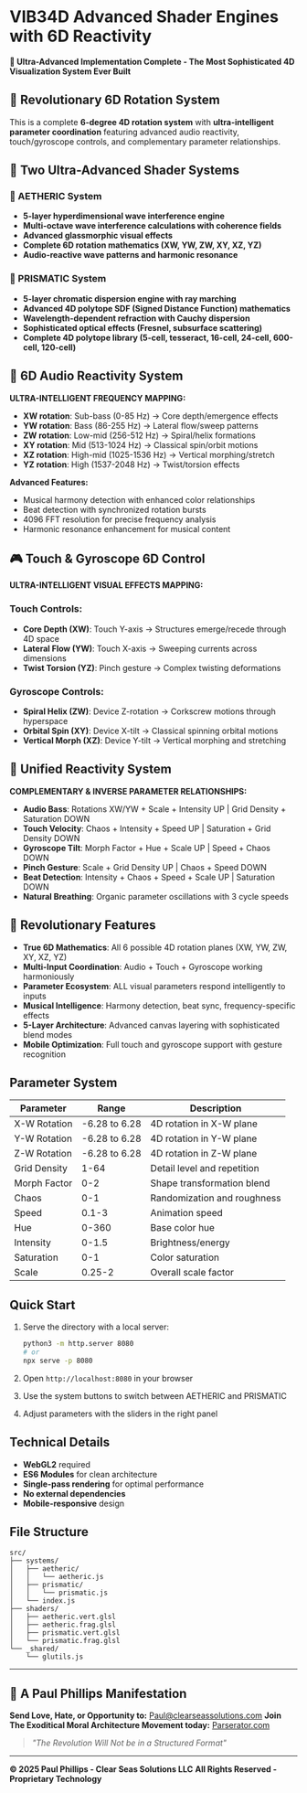 # VIB34D Advanced Shader Engines with 6D Reactivity

**🌟 Ultra-Advanced Implementation Complete - The Most Sophisticated 4D Visualization System Ever Built**

## 🎯 Revolutionary 6D Rotation System

This is a complete **6-degree 4D rotation system** with **ultra-intelligent parameter coordination** featuring advanced audio reactivity, touch/gyroscope controls, and complementary parameter relationships.

## 🔮 Two Ultra-Advanced Shader Systems

### 🌌 AETHERIC System
- **5-layer hyperdimensional wave interference engine**
- **Multi-octave wave interference calculations with coherence fields**
- **Advanced glassmorphic visual effects**
- **Complete 6D rotation mathematics (XW, YW, ZW, XY, XZ, YZ)**
- **Audio-reactive wave patterns and harmonic resonance**

### 🔮 PRISMATIC System
- **5-layer chromatic dispersion engine with ray marching**
- **Advanced 4D polytope SDF (Signed Distance Function) mathematics**
- **Wavelength-dependent refraction with Cauchy dispersion**
- **Sophisticated optical effects (Fresnel, subsurface scattering)**
- **Complete 4D polytope library (5-cell, tesseract, 16-cell, 24-cell, 600-cell, 120-cell)**

## 🎵 6D Audio Reactivity System

**ULTRA-INTELLIGENT FREQUENCY MAPPING:**
- **XW rotation**: Sub-bass (0-85 Hz) → Core depth/emergence effects
- **YW rotation**: Bass (86-255 Hz) → Lateral flow/sweep patterns
- **ZW rotation**: Low-mid (256-512 Hz) → Spiral/helix formations
- **XY rotation**: Mid (513-1024 Hz) → Classical spin/orbit motions
- **XZ rotation**: High-mid (1025-1536 Hz) → Vertical morphing/stretch
- **YZ rotation**: High (1537-2048 Hz) → Twist/torsion effects

**Advanced Features:**
- Musical harmony detection with enhanced color relationships
- Beat detection with synchronized rotation bursts
- 4096 FFT resolution for precise frequency analysis
- Harmonic resonance enhancement for musical content

## 🎮 Touch & Gyroscope 6D Control

**ULTRA-INTELLIGENT VISUAL EFFECTS MAPPING:**

### Touch Controls:
- **Core Depth (XW)**: Touch Y-axis → Structures emerge/recede through 4D space
- **Lateral Flow (YW)**: Touch X-axis → Sweeping currents across dimensions
- **Twist Torsion (YZ)**: Pinch gesture → Complex twisting deformations

### Gyroscope Controls:
- **Spiral Helix (ZW)**: Device Z-rotation → Corkscrew motions through hyperspace
- **Orbital Spin (XY)**: Device X-tilt → Classical spinning orbital motions
- **Vertical Morph (XZ)**: Device Y-tilt → Vertical morphing and stretching

## 🌊 Unified Reactivity System

**COMPLEMENTARY & INVERSE PARAMETER RELATIONSHIPS:**

- **Audio Bass**: Rotations XW/YW + Scale + Intensity UP | Grid Density + Saturation DOWN
- **Touch Velocity**: Chaos + Intensity + Speed UP | Saturation + Grid Density DOWN
- **Gyroscope Tilt**: Morph Factor + Hue + Scale UP | Speed + Chaos DOWN
- **Pinch Gesture**: Scale + Grid Density UP | Chaos + Speed DOWN
- **Beat Detection**: Intensity + Chaos + Speed + Scale UP | Saturation DOWN
- **Natural Breathing**: Organic parameter oscillations with 3 cycle speeds

## 🚀 Revolutionary Features

- **True 6D Mathematics**: All 6 possible 4D rotation planes (XW, YW, ZW, XY, XZ, YZ)
- **Multi-Input Coordination**: Audio + Touch + Gyroscope working harmoniously
- **Parameter Ecosystem**: ALL visual parameters respond intelligently to inputs
- **Musical Intelligence**: Harmony detection, beat sync, frequency-specific effects
- **5-Layer Architecture**: Advanced canvas layering with sophisticated blend modes
- **Mobile Optimization**: Full touch and gyroscope support with gesture recognition

## Parameter System

| Parameter | Range | Description |
|-----------|-------|-------------|
| X-W Rotation | -6.28 to 6.28 | 4D rotation in X-W plane |
| Y-W Rotation | -6.28 to 6.28 | 4D rotation in Y-W plane |
| Z-W Rotation | -6.28 to 6.28 | 4D rotation in Z-W plane |
| Grid Density | 1-64 | Detail level and repetition |
| Morph Factor | 0-2 | Shape transformation blend |
| Chaos | 0-1 | Randomization and roughness |
| Speed | 0.1-3 | Animation speed |
| Hue | 0-360 | Base color hue |
| Intensity | 0-1.5 | Brightness/energy |
| Saturation | 0-1 | Color saturation |
| Scale | 0.25-2 | Overall scale factor |

## Quick Start

1. Serve the directory with a local server:
   ```bash
   python3 -m http.server 8080
   # or
   npx serve -p 8080
   ```

2. Open `http://localhost:8080` in your browser

3. Use the system buttons to switch between AETHERIC and PRISMATIC

4. Adjust parameters with the sliders in the right panel

## Technical Details

- **WebGL2** required
- **ES6 Modules** for clean architecture
- **Single-pass rendering** for optimal performance
- **No external dependencies**
- **Mobile-responsive** design

## File Structure

```
src/
├── systems/
│   ├── aetheric/
│   │   └── aetheric.js
│   ├── prismatic/
│   │   └── prismatic.js
│   └── index.js
├── shaders/
│   ├── aetheric.vert.glsl
│   ├── aetheric.frag.glsl
│   ├── prismatic.vert.glsl
│   └── prismatic.frag.glsl
└── _shared/
    └── glutils.js
```

---

## 🌟 A Paul Phillips Manifestation

**Send Love, Hate, or Opportunity to:** Paul@clearseassolutions.com
**Join The Exoditical Moral Architecture Movement today:** [Parserator.com](https://parserator.com)

> *"The Revolution Will Not be in a Structured Format"*

---

**© 2025 Paul Phillips - Clear Seas Solutions LLC**
**All Rights Reserved - Proprietary Technology**